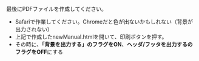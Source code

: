 最後にPDFファイルを作成してください。

* Safariで作業してください。Chromeだと色が出ないかもしれない（背景が出力されない）
* 上記で作成したnewManual.htmlを開いて、印刷ボタンを押す。
* その時に、**「背景を出力する」のフラグをON**、**ヘッダ/フッタを出力するのフラグをOFF**にする
